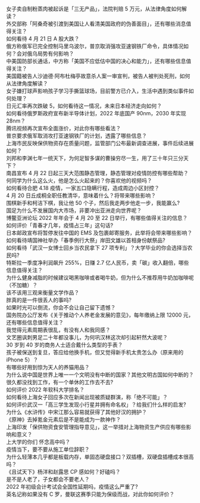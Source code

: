 女子卖自制粉蒸肉被起诉是「三无产品」，法院判赔 5 万元，从法律角度如何解读？  
外交部称「阿桑奇被引渡到美国让人看清美国政府的伪善面目」，还有哪些消息值得关注？  
如何看待 4 月 21 日 A 股大跌？  
俄方称俄军已完全控制马里乌波尔，普京取消强攻亚速钢铁厂命令，具体情况如何？会对俄乌局势有何影响？  
中美国防部长通话，中方称「美国不应低估中国的决心和能力」，还有哪些信息值得关注？  
美国籍被告人沙迪德·阿布杜梅亭故意杀人案一审宣判，被告人被判处死刑，如何从法律角度解读？  
女子嫌打球声影响孩子学习手撕篮球场，目前警方已介入，生活中遇到类似事件如何处理？  
日元汇率再次跌破 5，如何看待这一情况，未来日本经济走向如何？  
如何看待俄罗斯政府宣布新半导体计划，2022 年底国产 90nm，2030 年实现 28nm？  
腾讯视频再次宣布全面涨价，对此你有哪些看法？  
普京要求俄军取消攻打亚速钢铁厂的计划，透露了哪些信息？  
上海市民反映保供物资存在质量问题，监管部门公布最新调查进展，事件后续进展如何？  
刘邦和李渊七年一统天下，为何足智多谋的曹操穷尽一生，用了三十年只三分天下？  
南昌宣布 4 月 22 日起三天大范围静态管理，静态管理对疫情防控有哪些帮助？  
何同学为什么这么火，他是怎么火起来的？你喜欢他的视频吗？  
如何看待合肥 4.18 疫情，一家五口隐瞒行程，造成周边小区封控？  
4 月 20 日丘成桐全职任教清华，意味着什么？将带来哪些影响？  
围棋新手和柯洁下棋，我让他 50 个子，然后我走两步他走一步，我能赢么?  
国足为什么不发展国内大市场，非要冲出亚洲走向世界呢？  
博鳌亚洲论坛 2022 年年会于 4 月 20 至 22 日举行，有哪些值得关注的信息？  
如何评价「青春才几年，疫情占三年」这句话?  
日本邮政宣布将暂停发往中国的 EMS 及包裹邮寄服务，此举将会带来哪些影响？  
如何看待靖国神社举办「春季例行大祭」岸田文雄以首相身份献祭品?  
如何看待「武汉一女博士回乡当农民拿下 27 项专利」？大学毕业的你会选择当农民吗?  
特斯拉一季度净利润飙升 255%，日赚 2.7 亿人民币，卖「碳」收入翻倍，哪些信息值得关注？  
为什么健身减脂的时候建议喝黑咖啡或者喝牛奶，但为什么不推荐用牛奶加咖啡呢（不加糖）？  
该不该用三观来衡量文学作品？  
胖真的是一件很丢人的事吗?  
如果时光可以倒流，你会不会让自己留下遗憾？  
国务院办公厅发布《关于推动个人养老金发展的意见》，每年缴纳上限 12000 元，还有哪些信息值得关注？  
我觉得元素周期表很乱，有没有人和我同感？  
文艺圈讽刺男足二十年都没事儿，为何巩汉林这次却引起轩然大波呢？  
30 岁到 40 岁的商务人士适合戴什么类型的手表？  
孩子被保送到复旦，答应给他换手机，但又觉得新手机太贵怎么办（原来用的 iPhone 5）？  
有哪些好用到惊为天人的养猫用品？  
为什么说中国是世界上唯一一个文明没有中断的国家？其他文明古国如何中断的？  
很久都没找到工作，有一个单休的工作去不去?  
如何评价 2022 年软科大学排名？  
如何看待上海女子回应多次在新闻出现被质疑群演，称「绝不可能」？  
如何评价武汉一「高三学生发现小行星并拥有命名权」？给我们什么样的启发?  
为什么《水浒传》中宋江那么容易就获得了其他好汉的拥护？  
《原神》去掉氪金元素后是不是能成为一款神作？  
上海印发「保供物资食安管理指导意见」，这一举措对上海物资生产供应有哪些影响和意义？  
上大学的你们 怀念高中吗？  
疫情当下，要不要从施工单位辞职？  
为什么轻薄本几乎都是板载内存，单固态硬盘接口？双插槽，双硬盘插槽成本很高吗？  
《且试天下》杨洋和赵露思 CP 感如何？好磕吗？  
是不是人老了，子女都会不要老人？  
2022 年初级会计考试会全国性延期吗，疫情这么严重了?  
英名记称如果没有 C 罗，曼联这赛季只能为保级而战，对此你如何评价？  
